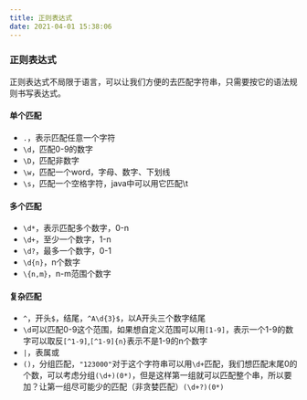 ```yaml
---
title: 正则表达式
date: 2021-04-01 15:38:06
---
```


### 正则表达式
正则表达式不局限于语言，可以让我们方便的去匹配字符串，只需要按它的语法规则书写表达式。

#### 单个匹配

* `.`，表示匹配任意一个字符
* `\d`，匹配0-9的数字
* `\D`，匹配非数字
* `\w`，匹配一个word，字母、数字、下划线
* `\s`，匹配一个空格字符，java中可以用它匹配\t

#### 多个匹配
* `\d*`，表示匹配多个数字，0-n
* `\d+`，至少一个数字，1-n
* `\d?`，最多一个数字，0-1
* `\d{n}`，n个数字
* `\{n,m}`，n-m范围个数字

#### 复杂匹配
* `^`，开头`$`，结尾，`^A\d{3}$`，以A开头三个数字结尾
* `\d`可以匹配0-9这个范围，如果想自定义范围可以用`[1-9]`，表示一个1-9的数字可以取反`[^1-9]`,`[^1-9]{n}`表示不是1-9的n个数字
* `|`，表属或
* `()`，分组匹配，`"123000"`对于这个字符串可以用`\d+`匹配，我们想匹配末尾0的个数，可以考虑分组`(\d+)(0*)`，但是这样第一组就可以匹配整个串，所以要加？让第一组尽可能少的匹配（非贪婪匹配）`(\d+?)(0*)`
